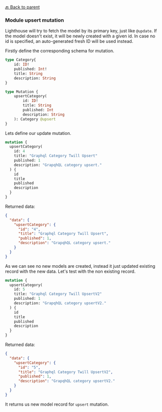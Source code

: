 [:back: Back to parent](https://github.com/kallefrombosnia/twill-graphql/tree/master/docs/mutations)


### Module upsert mutation


Lighthouse will try to fetch the model by its primary key, just like `@update`. If the model doesn't exist, it will be newly created with a given id. In case no id is specified, an auto-generated fresh ID will be used instead.

Firstly define the corresponding schema for mutation.
```graphql
type Category{
    id: ID!
    published: Int!
    title: String
    description: String
}

type Mutation {
    upsertCategory(
        id: ID!
        title: String
        published: Int
        description: String
    ): Category @upsert
}
```


Lets define our update mutation.

```graphql
mutation {
  upsertCategory(
    id: 4
    title: "Graphql Category Twill Upsert"
    published: 1
    description: "GrapqhQL category upsert."
  ) {
    id
    title
    published
    description
  }
}
```

Returned data:

```json
{
  "data": {
    "upsertCategory": {
      "id": "4",
      "title": "Graphql Category Twill Upsert",
      "published": 1,
      "description": "GrapqhQL category upsert."
    }
  }
}
```

As we can see no new models are created, instead it just updated existing record with the new data.
Let's test with the non existing record.

```graphql
mutation {
  upsertCategory(
    id: 5
    title: "Graphql Category Twill UpsertV2"
    published: 1
    description: "GrapqhQL category upsertV2."
  ) {
    id
    title
    published
    description
  }
}
```

Returned data:

```json
{
  "data": {
    "upsertCategory": {
      "id": "5",
      "title": "Graphql Category Twill UpsertV2",
      "published": 1,
      "description": "GrapqhQL category upsertV2."
    }
  }
}
```

It returns us new model record for `upsert` mutation.


